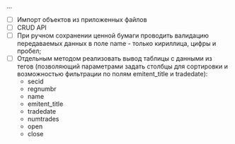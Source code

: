 ...

- [ ] Импорт объектов из приложенных файлов
- [ ] CRUD API
- [ ] При ручном сохранении ценной бумаги проводить валидацию передаваемых
  данных в поле name - только кириллица, цифры и пробел;
- [ ] Отдельным методом реализовать вывод таблицы с данными из тегов (позволяющий параметрами задать столбцы для сортировки и возможностью
  фильтрации по полям emitent_title и tradedate): <br>
  - secid
  - regnumbr
  - name
  - emitent_title
  - tradedate
  - numtrades
  - open
  - close

